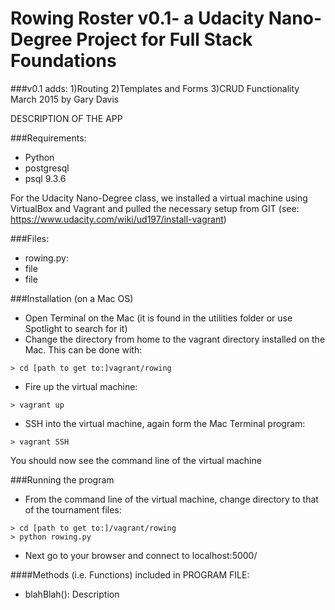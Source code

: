 # Rowing Roster v0.1- a Udacity Nano-Degree Project for Full Stack Foundations
###v0.1 adds: 	1)Routing
				2)Templates and Forms
				3)CRUD Functionality
March 2015 by Gary Davis

DESCRIPTION OF THE APP

###Requirements:
* Python
* postgresql
* psql 9.3.6

For the Udacity Nano-Degree class, we installed a virtual machine using VirtualBox and Vagrant and pulled the necessary setup from GIT (see: https://www.udacity.com/wiki/ud197/install-vagrant)

###Files:
* rowing.py:
* file
* file

###Installation (on a Mac OS)
* Open Terminal on the Mac (it is found in the utilities folder or use Spotlight to search for it)
* Change the directory from home to the vagrant directory installed on the Mac.  This can be done with:
```ShellSession
> cd [path to get to:]vagrant/rowing 
```
* Fire up the virtual machine: 
```ShellSession 
> vagrant up
```  
* SSH into the virtual machine, again form the Mac Terminal program: 
```ShellSession 
> vagrant SSH  
```
  You should now see the command line of the virtual machine


###Running the program

* From the command line of the virtual machine, change directory to that of the tournament files:
```ShellSession
> cd [path to get to:]/vagrant/rowing
> python rowing.py
```
* Next go to your browser and connect to localhost:5000/

####Methods (i.e. Functions) included in PROGRAM FILE:
* blahBlah():	Description





